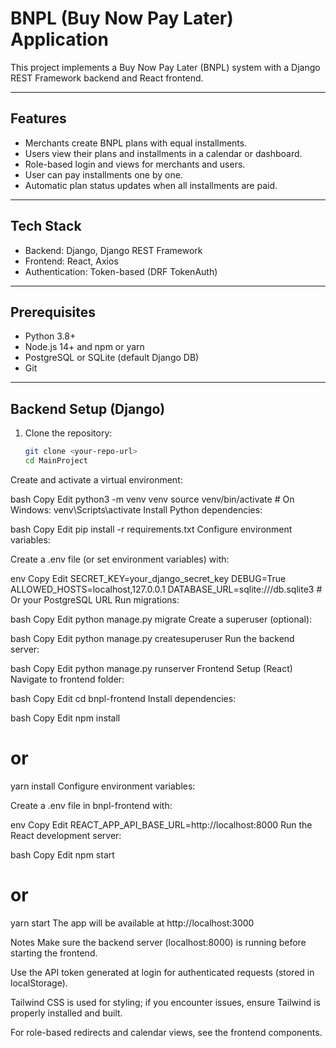 # BNPL (Buy Now Pay Later) Application

This project implements a Buy Now Pay Later (BNPL) system with a Django REST Framework backend and React frontend.

---

## Features

- Merchants create BNPL plans with equal installments.
- Users view their plans and installments in a calendar or dashboard.
- Role-based login and views for merchants and users.
- User can pay installments one by one.
- Automatic plan status updates when all installments are paid.

---

## Tech Stack

- Backend: Django, Django REST Framework
- Frontend: React, Axios
- Authentication: Token-based (DRF TokenAuth)

---

## Prerequisites

- Python 3.8+
- Node.js 14+ and npm or yarn
- PostgreSQL or SQLite (default Django DB)
- Git

---

## Backend Setup (Django)

1. Clone the repository:

   ```bash
   git clone <your-repo-url>
   cd MainProject
Create and activate a virtual environment:

bash
Copy
Edit
python3 -m venv venv
source venv/bin/activate    # On Windows: venv\Scripts\activate
Install Python dependencies:

bash
Copy
Edit
pip install -r requirements.txt
Configure environment variables:

Create a .env file (or set environment variables) with:

env
Copy
Edit
SECRET_KEY=your_django_secret_key
DEBUG=True
ALLOWED_HOSTS=localhost,127.0.0.1
DATABASE_URL=sqlite:///db.sqlite3   # Or your PostgreSQL URL
Run migrations:

bash
Copy
Edit
python manage.py migrate
Create a superuser (optional):

bash
Copy
Edit
python manage.py createsuperuser
Run the backend server:

bash
Copy
Edit
python manage.py runserver
Frontend Setup (React)
Navigate to frontend folder:

bash
Copy
Edit
cd bnpl-frontend
Install dependencies:

bash
Copy
Edit
npm install
# or
yarn install
Configure environment variables:

Create a .env file in bnpl-frontend with:

env
Copy
Edit
REACT_APP_API_BASE_URL=http://localhost:8000
Run the React development server:

bash
Copy
Edit
npm start
# or
yarn start
The app will be available at http://localhost:3000

Notes
Make sure the backend server (localhost:8000) is running before starting the frontend.

Use the API token generated at login for authenticated requests (stored in localStorage).

Tailwind CSS is used for styling; if you encounter issues, ensure Tailwind is properly installed and built.

For role-based redirects and calendar views, see the frontend components.
